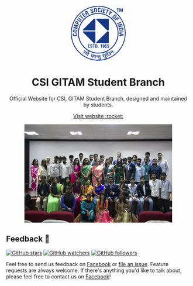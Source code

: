 <p align="center">
    <a href="https://csigitam.github.io/" target="_blank"><img alt="CSI logo" title="CSI" src="assets/brand/logo-csi.jpg" width="150"></a>
</p>

<h1 align="center"> CSI GITAM Student Branch </h1>
<p align="center"> Official Website for CSI, GITAM Student Branch, designed and maintained by students. </p>
<p align="center">
    <a href="https://csigitam.github.io/" target="_blank"> Visit website :rocket:    </a>
</p>
<p align="center">
    <a href="https://csigitam.github.io/" target="_blank"><img alt="Team CSI" title="Team CSI" src="assets/gallery/007.png" width="80%"></a>
</p>

## Feedback :blue_book:

[![GitHub stars](https://img.shields.io/github/stars/csigitam/csigitam.github.io.svg?style=social&label=Star)](https://github.com/csigitam/csigitam.github.io)
[![GitHub watchers](https://img.shields.io/github/watchers/csigitam/csigitam.github.io.svg?style=social&label=Watch)](https://github.com/csigitam/csigitam.github.io)
[![GitHub followers](https://img.shields.io/github/followers/csigitam.svg?style=social&label=Follow)](https://github.com/bevacqua/awesome-badges)

Feel free to send us feedback on [Facebook](https://www.facebook.com/gitamcsi/) or [file an issue](https://github.com/csigitam/csigitam.github.io/issues/new). Feature requests are always welcome. If there's anything you'd like to talk about, please feel free to contact us on [Facebook](https://www.facebook.com/gitamcsi/)!